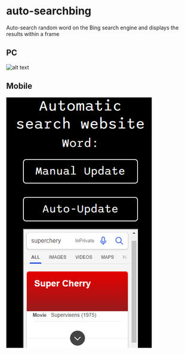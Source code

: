 # auto-searchbing
Auto-search  random word on the Bing search engine and displays the results within a frame
## PC
![alt text](./doc/pc.jpeg)
## Mobile
![alt text](./doc/mobile.png)

